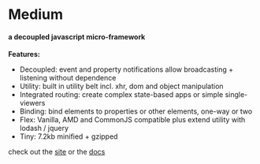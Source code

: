 # Medium
#### a decoupled javascript micro-framework

**Features:**
- Decoupled: event and property notifications allow broadcasting + listening without dependence
- Utility: built in utility belt incl. xhr, dom and object manipulation
- Integrated routing: create complex state-based apps or simple single-viewers
- Binding: bind elements to properties or other elements, one-way or two
- Flex: Vanilla, AMD and CommonJS compatible plus extend utility with lodash / jquery
- Tiny: 7.2kb minified + gzipped

check out the [site](https://theprojectsomething.github.io/medium-framework/) or the [docs](https://theprojectsomething.github.io/medium-framework/docs/)